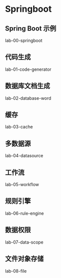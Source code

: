 # Springboot

## Spring Boot 示例 

lab-00-springboot

## 代码生成

lab-01-code-generator

## 数据库文档生成 

lab-02-database-word

## 缓存 

lab-03-cache

## 多数据源

lab-04-datasource

## 工作流

lab-05-workflow

## 规则引擎 

lab-06-rule-engine

## 数据权限 

lab-07-data-scope

## 文件对象存储

lab-08-file